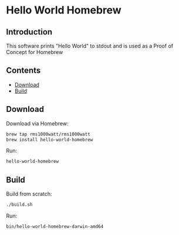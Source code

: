 # Hello World Homebrew

## Introduction

This software prints "Hello World" to stdout and is used as a Proof of Concept for Homebrew

## Contents

- [Download](#download)
- [Build](#build)


## Download

Download via Homebrew:

```bash
brew tap rms1000watt/rms1000watt
brew install hello-world-homebrew
```

Run:

```bash
hello-world-homebrew
```

## Build

Build from scratch:

```bash
./build.sh
```

Run:

```bash
bin/hello-world-homebrew-darwin-amd64
```
